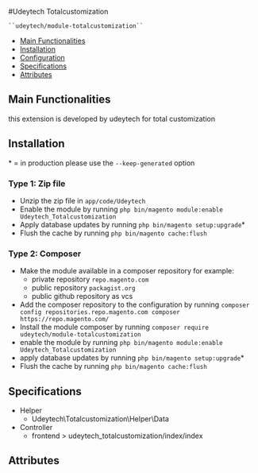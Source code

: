 #Udeytech Totalcustomization

    ``udeytech/module-totalcustomization``

 - [Main Functionalities](#markdown-header-main-functionalities)
 - [Installation](#markdown-header-installation)
 - [Configuration](#markdown-header-configuration)
 - [Specifications](#markdown-header-specifications)
 - [Attributes](#markdown-header-attributes)


## Main Functionalities
this extension  is developed by  udeytech for total customization

## Installation
\* = in production please use the `--keep-generated` option

### Type 1: Zip file

 - Unzip the zip file in `app/code/Udeytech`
 - Enable the module by running `php bin/magento module:enable Udeytech_Totalcustomization`
 - Apply database updates by running `php bin/magento setup:upgrade`\*
 - Flush the cache by running `php bin/magento cache:flush`

### Type 2: Composer

 - Make the module available in a composer repository for example:
    - private repository `repo.magento.com`
    - public repository `packagist.org`
    - public github repository as vcs
 - Add the composer repository to the configuration by running `composer config repositories.repo.magento.com composer https://repo.magento.com/`
 - Install the module composer by running `composer require udeytech/module-totalcustomization`
 - enable the module by running `php bin/magento module:enable Udeytech_Totalcustomization`
 - apply database updates by running `php bin/magento setup:upgrade`\*
 - Flush the cache by running `php bin/magento cache:flush`
## Specifications

 - Helper
	- Udeytech\Totalcustomization\Helper\Data
 - Controller
	- frontend > udeytech_totalcustomization/index/index

## Attributes



